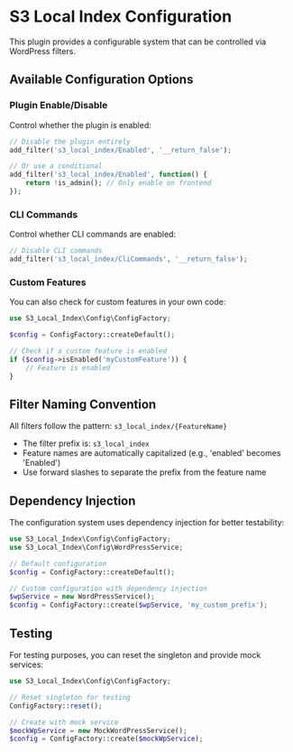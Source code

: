 # S3 Local Index Configuration

This plugin provides a configurable system that can be controlled via WordPress filters.

## Available Configuration Options

### Plugin Enable/Disable

Control whether the plugin is enabled:

```php
// Disable the plugin entirely
add_filter('s3_local_index/Enabled', '__return_false');

// Or use a conditional
add_filter('s3_local_index/Enabled', function() {
    return !is_admin(); // Only enable on frontend
});
```

### CLI Commands

Control whether CLI commands are enabled:

```php
// Disable CLI commands
add_filter('s3_local_index/CliCommands', '__return_false');
```

### Custom Features

You can also check for custom features in your own code:

```php
use S3_Local_Index\Config\ConfigFactory;

$config = ConfigFactory::createDefault();

// Check if a custom feature is enabled
if ($config->isEnabled('myCustomFeature')) {
    // Feature is enabled
}
```

## Filter Naming Convention

All filters follow the pattern: `s3_local_index/{FeatureName}`

- The filter prefix is: `s3_local_index`
- Feature names are automatically capitalized (e.g., 'enabled' becomes 'Enabled')
- Use forward slashes to separate the prefix from the feature name

## Dependency Injection

The configuration system uses dependency injection for better testability:

```php
use S3_Local_Index\Config\ConfigFactory;
use S3_Local_Index\Config\WordPressService;

// Default configuration
$config = ConfigFactory::createDefault();

// Custom configuration with dependency injection
$wpService = new WordPressService();
$config = ConfigFactory::create($wpService, 'my_custom_prefix');
```

## Testing

For testing purposes, you can reset the singleton and provide mock services:

```php
use S3_Local_Index\Config\ConfigFactory;

// Reset singleton for testing
ConfigFactory::reset();

// Create with mock service
$mockWpService = new MockWordPressService();
$config = ConfigFactory::create($mockWpService);
```